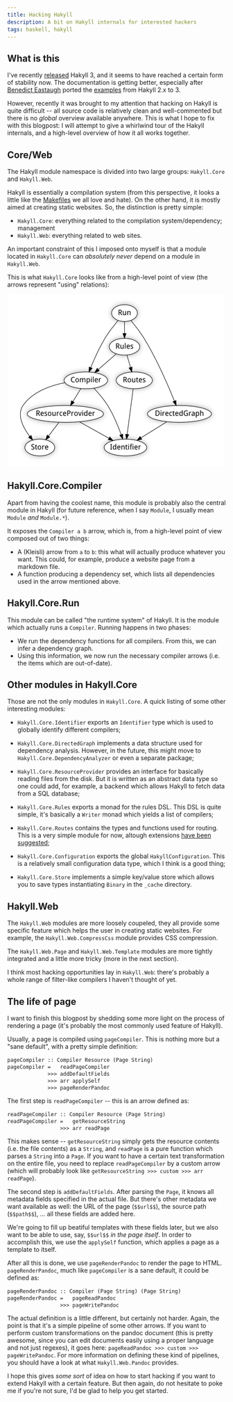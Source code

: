```yaml
---
title: Hacking Hakyll
description: A bit on Hakyll internals for interested hackers
tags: haskell, hakyll
---
```


What is this
------------

I've recently [released] Hakyll 3, and it seems to have reached a certain form
of stability now. The documentation is getting better, especially after
[Benedict Eastaugh] ported the [examples] from Hakyll 2.x to 3.

However, recently it was brought to my attention that hacking on Hakyll is quite
difficult -- all source code is relatively clean and well-commented but there is
no *global* overview available anywhere. This is what I hope to fix with this
blogpost: I will attempt to give a whirlwind tour of the Hakyll internals, and a
high-level overview of how it all works together.

[released]: http://www.haskell.org/pipermail/web-devel/2011/000980.html
[Benedict Eastaugh]: http://extralogical.net/
[examples]: https://github.com/jaspervdj/hakyll/tree/master/examples

Core/Web
--------

The Hakyll module namespace is divided into two large groups: `Hakyll.Core` and
`Hakyll.Web`.

Hakyll is essentially a compilation system (from this perspective, it looks a
little like the [Makefiles] we all love and hate). On the other hand, it is
mostly aimed at creating static websites. So, the distinction is pretty simple:

- `Hakyll.Core`: everything related to the compilation system/dependency;
  management
- `Hakyll.Web`: everything related to web sites.

[Makefiles]: http://en.wikipedia.org/wiki/Make_(software)

An important constraint of this I imposed onto myself is that a module located
in `Hakyll.Core` can *absolutely never* depend on a module in `Hakyll.Web`.

This is what `Hakyll.Core` looks like from a high-level point of view (the
arrows represent "using" relations):

![Hakyll.Core](/images/2011-03-30-core.png)

Hakyll.Core.Compiler
--------------------

Apart from having the coolest name, this module is probably also the central
module in Hakyll (for future reference, when I say `Module`, I usually mean
`Module` *and* `Module.*`).

It exposes the `Compiler a b` arrow, which is, from a high-level point of view
composed out of two things:

- A (Kleisli) arrow from `a` to `b`: this what will actually produce whatever
  you want. This could, for example, produce a website page from a markdown
  file.
- A function producing a dependency set, which lists all dependencies used in
  the arrow mentioned above.

Hakyll.Core.Run
---------------

This module can be called "the runtime system" of Hakyll. It is the module which
actually runs a `Compiler`. Running happens in two phases:

- We run the dependency functions for all compilers. From this, we can infer a
  dependency graph.
- Using this information, we now run the necessary compiler arrows (i.e. the
  items which are out-of-date).

Other modules in Hakyll.Core
----------------------------

Those are not the only modules in `Hakyll.Core`. A quick listing of some other
interesting modules:

- `Hakyll.Core.Identifier` exports an `Identifier` type which is used to
  globally identify different compilers;

- `Hakyll.Core.DirectedGraph` implements a data structure used for dependency
  analysis. However, in the future, this might move to
  `Hakyll.Core.DependencyAnalyzer` or even a separate package;

- `Hakyll.Core.ResourceProvider` provides an interface for basically reading
  files from the disk. But it is written as an abstract data type so one could
  add, for example, a backend which allows Hakyll to fetch data from a SQL
  database;

- `Hakyll.Core.Rules` exports a monad for the rules DSL. This DSL is quite
  simple, it's basically a `Writer` monad which yields a list of compilers;

- `Hakyll.Core.Routes` contains the types and functions used for routing. This
  is a very simple module for now, altough extensions [have been suggested];

[have been suggested]: http://groups.google.com/d/msg/hakyll/5gzxxwI4cu4/u7Um62wXCpYJ

- `Hakyll.Core.Configuration` exports the global `HakyllConfiguration`. This is
  a relatively small configuration data type, which I think is a good thing;

- `Hakyll.Core.Store` implements a simple key/value store which allows you to
  save types instantiating `Binary` in the `_cache` directory.

Hakyll.Web
----------

The `Hakyll.Web` modules are more loosely coupeled, they all provide some
specific feature which helps the user in creating static websites. For example,
the `Hakyll.Web.CompressCss` module provides CSS compression.

The `Hakyll.Web.Page` and `Hakyll.Web.Template` modules are more tightly
integrated and a little more tricky (more in the next section).

I think most hacking opportunities lay in `Hakyll.Web`: there's probably a whole
range of filter-like compilers I haven't thought of yet.

The life of page
----------------

I want to finish this blogpost by shedding some more light on the process of
rendering a page (it's probably the most commonly used feature of Hakyll).

Usually, a page is compiled using `pageCompiler`. This is nothing more but a
"sane default", with a pretty simple definition:

~~~~~{.haskell}
pageCompiler :: Compiler Resource (Page String)
pageCompiler =   readPageCompiler
             >>> addDefaultFields
             >>> arr applySelf
             >>> pageRenderPandoc
~~~~~

The first step is `readPageCompiler` -- this is an arrow defined as:

~~~~~{.haskell}
readPageCompiler :: Compiler Resource (Page String)
readPageCompiler =   getResourceString
                 >>> arr readPage
~~~~~

This makes sense -- `getResourceString` simply gets the resource contents (i.e.
the file contents) as a `String`, and `readPage` is a pure function which parses
a `String` into a `Page`. If you want to have a certain text transformation on
the entire file, you need to replace `readPageCompiler` by a custom arrow (which
will probably look like `getResourceString >>> custom >>> arr readPage`).

The second step is `addDefaultFields`. After parsing the `Page`, it knows all
metadata fields specified in the actual file. But there's other metadata we want
available as well: the URL of the page (`$$url$$`), the source path
(`$$path$$`), ... all these fields are added here.

We're going to fill up beatiful templates with these fields later, but we also
want to be able to use, say, `$$url$$` *in the page itself*. In order to
accomplish this, we use the `applySelf` function, which applies a page as a
template to itself.

After all this is done, we use `pageRenderPandoc` to render the page to HTML.
`pageRenderPandoc`, much like `pageCompiler` is a sane default, it could be
defined as:

~~~~~{.haskell}
pageRenderPandoc :: Compiler (Page String) (Page String)
pageRenderPandoc =   pageReadPandoc
                 >>> pageWritePandoc
~~~~~

The actual definition is a little different, but certainly not harder. Again,
the point is that it's a simple pipeline of some other arrows. If you want to
perform custom transformations on the pandoc document (this is pretty awesome,
since you can edit documents easily using a proper language and not just
regexes), it goes here: `pageReadPandoc >>> custom >>> pageWritePandoc`. For
more information on defining these kind of pipelines, you should have a look at
what `Hakyll.Web.Pandoc` provides.

I hope this gives *some sort* of idea on how to start hacking if you want to
extend Hakyll with a certain feature. But then again, do not hesitate to poke me
if you're not sure, I'd be glad to help you get started.
